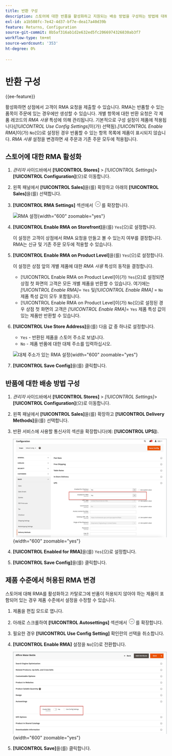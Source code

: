 ```yaml
---
title: 반환 구성
description: 스토어에 대한 반품을 활성화하고 지원되는 배송 방법을 구성하는 방법에 대해 알아봅니다.
exl-id: a1b508fc-7e42-4d37-bf7e-dea17a40d39b
feature: Returns, Configuration
source-git-commit: 8b5af316ab1d2e632ed5fc2066974326830ab3f7
workflow-type: tm+mt
source-wordcount: '353'
ht-degree: 0%

---
```


# 반환 구성

{{ee-feature}}

활성화하면 상점에서 고객이 RMA 요청을 제출할 수 있습니다. RMA는 반품할 수 있는 품목이 주문에 있는 경우에만 생성할 수 있습니다. 개별 항목에 대한 반환 요청은 각 제품 레코드의 _RMA 사용_ 특성에 의해 관리됩니다. 기본적으로 구성 설정이 제품에 적용됩니다(_[!UICONTROL Use Config Settings]_&#x200B;이(가) 선택됨)._[!UICONTROL Enable RMA]_&#x200B;이(가) `No`(으)로 설정된 경우 반품할 수 있는 항목 목록에 제품이 표시되지 않습니다. _RMA 사용_ 설정을 변경하면 새 주문과 기존 주문 모두에 적용됩니다.

## 스토어에 대한 RMA 활성화

1. _관리자_ 사이드바에서 **[!UICONTROL Stores]** > _[!UICONTROL Settings]_>**[!UICONTROL Configuration]**(으)로 이동합니다.

1. 왼쪽 패널에서 **[!UICONTROL Sales]**&#x200B;을(를) 확장하고 아래의 **[!UICONTROL Sales]**&#x200B;을(를) 선택합니다.

1. **[!UICONTROL RMA Settings]** 섹션에서 ![확장 선택기](../assets/icon-display-expand.png)를 확장합니다.

   ![RMA 설정](../configuration-reference/sales/assets/sales-rma-settings.png){width="600" zoomable="yes"}

1. **[!UICONTROL Enable RMA on Storefront]**&#x200B;을(를) `Yes`(으)로 설정합니다.

   이 설정은 고객이 상점에서 RMA 요청을 만들고 볼 수 있는지 여부를 결정합니다. RMA는 신규 및 기존 주문 모두에 적용할 수 있습니다.

1. **[!UICONTROL Enable RMA on Product Level]**&#x200B;을(를) `Yes`(으)로 설정합니다.

   이 설정은 상점 앞의 개별 제품에 대한 _RMA 사용_ 특성의 동작을 결정합니다.

   - [!UICONTROL Enable RMA on Product Level]이(가) `Yes`(으)로 설정되면 상점 첫 화면의 고객은 모든 개별 제품을 반환할 수 있습니다. 여기에는 _[!UICONTROL Enable RMA]_= `Yes` 및&#x200B;_[!UICONTROL Enable RMA]_ = `No` 제품 특성 값이 모두 포함됩니다.
   - [!UICONTROL Enable RMA on Product Level]이(가) `No`(으)로 설정된 경우 상점 첫 화면의 고객은 _[!UICONTROL Enable RMA]_= `Yes` 제품 특성 값이 있는 제품만 반환할 수 있습니다.

1. **[!UICONTROL Use Store Address]**&#x200B;을(를) 다음 값 중 하나로 설정합니다.

   - `Yes` - 반환된 제품을 스토어 주소로 보냅니다.
   - `No` - 제품 반품에 대한 대체 주소를 입력하십시오.

   ![대체 주소가 있는 RMA 설정](../configuration-reference/sales/assets/sales-rma-settings.png){width="600" zoomable="yes"}

1. **[!UICONTROL Save Config]**&#x200B;을(를) 클릭합니다.

## 반품에 대한 배송 방법 구성

1. _관리자_ 사이드바에서 **[!UICONTROL Stores]** > _[!UICONTROL Settings]_>**[!UICONTROL Configuration]**(으)로 이동합니다.

1. 왼쪽 패널에서 **[!UICONTROL Sales]**&#x200B;을(를) 확장하고 **[!UICONTROL Delivery Methods]**&#x200B;을(를) 선택합니다.

1. 반환 서비스에 사용할 통신사의 섹션을 확장합니다(예: **[!UICONTROL UPS]**).

   ![통신사에 대해 RMA 서비스 사용](./assets/rma-delivery-method.png){width="600" zoomable="yes"}

1. **[!UICONTROL Enabled for RMA]**&#x200B;을(를) `Yes`(으)로 설정합니다.

1. **[!UICONTROL Save Config]**&#x200B;을(를) 클릭합니다.

## 제품 수준에서 허용된 RMA 변경

스토어에 대해 RMA를 활성화하고 카탈로그에 반품이 허용되지 않아야 하는 제품이 포함되어 있는 경우 제품 수준에서 설정을 수정할 수 있습니다.

1. 제품을 편집 모드로 엽니다.

1. 아래로 스크롤하여 **[!UICONTROL Autosettings]** 섹션에서 ![확장 선택기](../assets/icon-display-expand.png)를 확장합니다.

1. 필요한 경우 **[!UICONTROL Use Config Setting]** 확인란의 선택을 취소합니다.

1. **[!UICONTROL Enable RMA]** 설정을 `No`(으)로 전환합니다.

   ![제품에 대한 RMA 사용 안 함](./assets/product-advanced-autosettings-enable-rma.png){width="600" zoomable="yes"}

1. **[!UICONTROL Save]**&#x200B;을(를) 클릭합니다.

